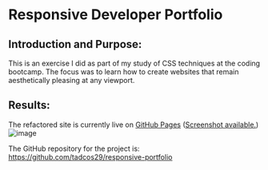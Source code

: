 # Responsive Developer Portfolio

## Introduction and Purpose:

This is an exercise I did as part of my study of CSS techniques at the coding bootcamp. The focus was to learn how to create websites that remain aesthetically pleasing at any viewport.

## Results:

The refactored site is currently live on [GitHub Pages](https://tadcos29.github.io/horiseon-accessibility-refactor/) ([Screenshot available.](./assets/images/live-site-screenshot.png))
![image](files/Users/jzhang/Desktop/Isolated.png)

The GitHub repository for the project is: https://github.com/tadcos29/responsive-portfolio

